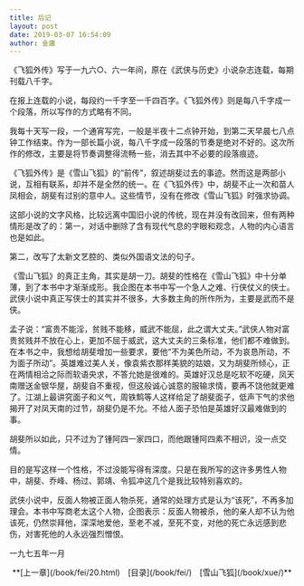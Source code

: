```yaml
---
title: 后记
layout: post
date: 2019-03-07 16:54:09
author: 金庸
---
```


<p>《飞狐外传》写于一九六○、六一年间，原在《武侠与历史》小说杂志连载，每期刊载八千字。</p><p>在报上连载的小说，每段约一千字至一千四百字。《飞狐外传》则是每八千字成一个段落，所以写作的方式略有不同。</p><p>我每十天写一段，一个通宵写完，一般是半夜十二点钟开始，到第二天早晨七八点钟工作结束。作为一部长篇小说，每八千字成一段落的节奏是绝对不好的。这次所作的修改，主要是将节奏调整得流畅一些，消去其中不必要的段落痕迹。</p><p>《飞狐外传》是《雪山飞狐》的“前传”，叙述胡斐过去的事迹。然而这是两部小说，互相有联系，却并不是全然的统一。在《飞狐外传》中，胡斐不止一次和苗人凤相会，胡斐有过别的意中人。这些情节，没有在修改《雪山飞狐》时强求协调。</p><p>这部小说的文字风格，比较远离中国旧小说的传统，现在并没有改回来，但有两种情形是改了的：第一，对话中删除了含有现代气息的字眼和观念，人物的内心语言也是如此。</p><p>第二，改写了太新文艺腔的、类似外国语文法的句子。</p><p>《雪山飞狐》的真正主角，其实是胡一刀。胡斐的性格在《雪山飞狐》中十分单薄，到了本书中才渐渐成形。我企图在本书中写一个急人之难、行侠仗义的侠士。武侠小说中真正写侠士的其实并不很多，大多数主角的所作所为，主要是武而不是侠。</p><p>孟子说：“富贵不能淫，贫贱不能移，威武不能屈，此之谓大丈夫。”武侠人物对富贵贫贱并不放在心上，更加不屈于威武，这大丈夫的三条标准，他们都不难做到。在本书之中，我想给胡斐增加一些要求，要他“不为美色所动，不为哀恳所动，不为面子所动”。英雄难过美人关，像袁紫衣那样美貌的姑娘，又为胡斐所倾心，正在两情相洽之际而软语央求，不答允她是很难的。英雄好汉总是吃软不吃硬，凤天南赠送金银华屋，胡斐自不重视，但这般诚心诚意的服输求情，要再不饶他就更难了。江湖上最讲究面子和义气，周铁鹪等人这样给足了胡斐面子，低声下气的求他揭开了对凤天南的过节，胡斐仍是不允。不给人面子恐怕是英雄好汉最难做到的事。</p><p>胡斐所以如此，只不过为了锺阿四一家四口，而他跟锺阿四素不相识，没一点交情。</p><p>目的是写这样一个性格，不过没能写得有深度。只是在我所写的这许多男性人物中，胡斐、乔峰、杨过、郭靖、令狐冲这几个是我比较特别喜欢的。</p><p>武侠小说中，反面人物被正面人物杀死，通常的处理方式是认为“该死”，不再多加理会。本书中写商老太这个人物，企图表示：反面人物被杀，他的亲人却不认为他该死，仍然崇拜他，深深地爱他，至老不减，至死不变，对他的死亡永远感到悲伤，对害死他的人永远强烈憎恨。</p><p>一九七五年一月 </p>

<p align="center">**[上一章](/book/fei/20.html)&emsp;[目录](/book/fei/)&emsp;[雪山飞狐](/book/xue/)**</p>